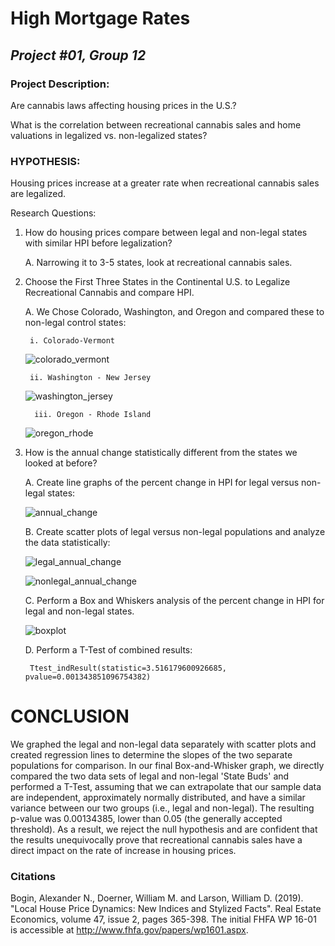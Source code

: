 # **High Mortgage Rates**
## *Project #01, Group 12* 

### **Project Description:**
Are cannabis laws affecting housing prices in the U.S.?

What is the correlation between recreational cannabis sales and home valuations in legalized vs. non-legalized states?

### **HYPOTHESIS:**
Housing prices increase at a greater rate when recreational cannabis sales are legalized. 

Research Questions:

1. How do housing prices compare between legal and non-legal states with similar HPI before legalization?
	
	A. Narrowing it to 3-5 states, look at recreational cannabis sales.
2. Choose the First Three States in the Continental U.S. to Legalize Recreational Cannabis and compare HPI.    			
	
	A. We Chose Colorado, Washington, and Oregon and compared these to non-legal control states:
            
		i. Colorado-Vermont
					
	![colorado_vermont](https://user-images.githubusercontent.com/112498067/200094494-eaa72f41-34a8-4a2d-9d72-a51b735f8088.png)
	
		ii. Washington - New Jersey	
					
	![washington_jersey](https://user-images.githubusercontent.com/112498067/199375200-9e4fe315-f62d-4137-aef9-d0e5ca04f34f.png)
	
         iii. Oregon - Rhode Island
					
	![oregon_rhode](https://user-images.githubusercontent.com/112498067/199375257-b495f0df-178b-492d-9482-7dee846c27bd.png)	
	
3. How is the annual change statistically different from the states we looked at before?

	A. Create line graphs of the percent change in HPI for legal versus non-legal states:
	
	![annual_change](https://user-images.githubusercontent.com/112498067/199375350-96509060-af0b-4723-86ca-5e309da04c1f.png)
	
	B. Create scatter plots of legal versus non-legal populations and analyze the data statistically:
	
	![legal_annual_change](https://user-images.githubusercontent.com/112498067/199375432-0d7d6f5f-ce82-4867-9a70-a8494b4eb4d8.png)
	
	![nonlegal_annual_change](https://user-images.githubusercontent.com/112498067/199375498-11488a2c-3160-4bf3-8c79-96c19662ef7f.png)
	
	C. Perform a Box and Whiskers analysis of the percent change in HPI for legal and non-legal states.	
	
	![boxplot](https://user-images.githubusercontent.com/112498067/199375564-00fb8eb7-2cbf-4307-848f-00d2806a36f4.png)	
	
	D. Perform a T-Test of combined results:
	
		Ttest_indResult(statistic=3.516179600926685, pvalue=0.001343851096754382)			
		
# **CONCLUSION**

We graphed the legal and non-legal data separately with scatter plots and created regression lines to determine the slopes of the two separate populations for comparison. In our final Box-and-Whisker graph, we directly compared the two data sets of legal and non-legal 'State Buds' and performed a T-Test, assuming that we can extrapolate that our sample data are independent, approximately normally distributed, and have a similar variance between our two groups (i.e., legal and non-legal). The resulting p-value was 0.00134385, lower than 0.05 (the generally accepted threshold). As a result, we reject the null hypothesis and are confident that the results unequivocally prove that recreational cannabis sales have a direct impact on the rate of increase in housing prices.

### **Citations**
Bogin, Alexander N., Doerner, William M. and Larson, William D. (2019). "Local House Price Dynamics: New Indices and Stylized Facts". Real Estate Economics, volume 47, issue 2, pages 365-398. The initial FHFA WP 16-01 is accessible at http://www.fhfa.gov/papers/wp1601.aspx.

